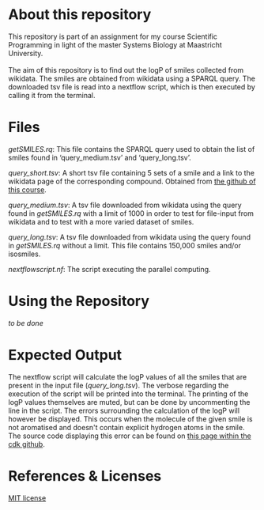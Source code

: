 # About this repository
This repository is part of an assignment for my course Scientific Programming in light of the master Systems Biology at Maastricht University. <br>
<br>
The aim of this repository is to find out the logP of smiles collected from wikidata. The smiles are obtained from wikidata using a SPARQL query. The downloaded tsv file is read into a nextflow script, which is then executed by calling it from the terminal.

# Files
_getSMILES.rq_: This file contains the SPARQL query used to obtain the list of smiles found in ‘query_medium.tsv’ and ‘query_long.tsv’.

_query_short.tsv_: A short tsv file containing 5 sets of a smile and a link to the wikidata page of the corresponding compound. Obtained from <a href="https://github.com/egonw/scientificProgramming/tree/master/assignment%203"> the github of this course</a>.

_query_medium.tsv_: A tsv file downloaded from wikidata using the query found in _getSMILES.rq_ with a limit of 1000 in order to test for file-input from wikidata and to test with a more varied dataset of smiles.

_query_long.tsv_: A tsv file downloaded from wikidata using the query found in _getSMILES.rq_ without a limit. This file contains 150,000 smiles and/or isosmiles.

_nextflowscript.nf_: The script executing the parallel computing.

# Using the Repository
_to be done_

# Expected Output
The nextflow script will calculate the logP values of all the smiles that are present in the input file (_query_long.tsv_). The verbose regarding the execution of the script will be printed into the terminal. The printing of the logP values themselves are muted, but can be done by uncommenting the line in the script. The errors surrounding the calculation of the logP will however be displayed. This occurs when the molecule of the given smile is not aromatised and doesn't contain explicit hydrogen atoms in the smile. The source code displaying this error can be found on <a href="https://github.com/cdk/cdk/blob/master/descriptor/qsarmolecular/src/main/java/org/openscience/cdk/qsar/descriptors/molecular/JPlogPDescriptor.java"> this page within the cdk github</a>.

# References & Licenses
<a href="https://github.com/manonmichon/SP_Assignment3/blob/master/LICENSE"> MIT license </a>
